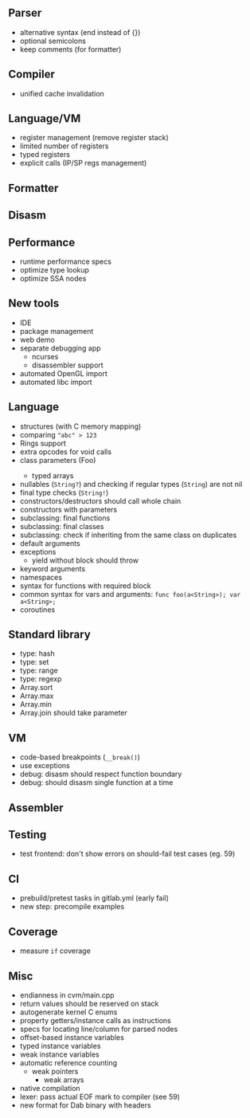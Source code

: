 ## Parser ##

- alternative syntax (end instead of {})
- optional semicolons
- keep comments (for formatter)

## Compiler

- unified cache invalidation

## Language/VM

- register management (remove register stack)
- limited number of registers
- typed registers
- explicit calls (IP/SP regs management)

## Formatter

## Disasm

## Performance

- runtime performance specs
- optimize type lookup
- optimize SSA nodes

## New tools ##

- IDE
- package management
- web demo
- separate debugging app
    - ncurses
    - disassembler support
- automated OpenGL import
- automated libc import

## Language ##

- structures (with C memory mapping)
- comparing `"abc" > 123`
- Rings support
- extra opcodes for void calls
- class parameters (Foo<String>)
    - typed arrays
- nullables (`String?`) and checking if regular types (`String`) are not nil
- final type checks (`String!`)
- constructors/destructors should call whole chain
- constructors with parameters
- subclassing: final functions
- subclassing: final classes
- subclassing: check if inheriting from the same class on duplicates
- default arguments
- exceptions
  - yield without block should throw
- keyword arguments
- namespaces
- syntax for functions with required block
- common syntax for vars and arguments: `func foo(a<String>); var a<String>;`
- coroutines

## Standard library ##

- type: hash
- type: set
- type: range
- type: regexp
- Array.sort
- Array.max
- Array.min
- Array.join should take parameter

## VM ##

- code-based breakpoints (`__break()`)
- use exceptions
- debug: disasm should respect function boundary
- debug: should disasm single function at a time

## Assembler ##

## Testing ##

- test frontend: don't show errors on should-fail test cases (eg. 59)

## CI ##

- prebuild/pretest tasks in gitlab.yml (early fail)
- new step: precompile examples

## Coverage ##

- measure `if` coverage

## Misc ##

- endianness in cvm/main.cpp
- return values should be reserved on stack
- autogenerate kernel C enums
- property getters/instance calls as instructions
- specs for locating line/column for parsed nodes
- offset-based instance variables
- typed instance variables
- weak instance variables
- automatic reference counting
	- weak pointers
		- weak arrays
- native compilation
- lexer: pass actual EOF mark to compiler (see 59)
- new format for Dab binary with headers
